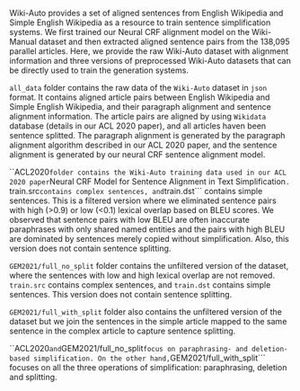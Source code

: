 Wiki-Auto provides a set of aligned sentences from English Wikipedia and Simple English Wikipedia as a resource to train sentence simplification systems. 
We first trained our Neural CRF alignment model on the Wiki-Manual dataset and then extracted aligned sentence pairs from the 138,095 parallel articles.
Here, we provide the raw Wiki-Auto dataset with alignment information and three versions of preprocessed Wiki-Auto datasets that can be directly used
to train the generation systems.


```all_data``` folder contains the raw data of the ```Wiki-Auto``` dataset in ```json``` format. 
It contains aligned article pairs between English Wikipedia and Simple English Wikipedia, and their paragraph alignment and sentence alignment information. 
The article pairs are aligned by using ```Wikidata``` database (details in our ACL 2020 paper), and all articles haven been sentence splitted. 
The paragraph alignment is generated by the paragraph alignment algorithm described in our ACL 2020 paper, and the sentence alignment is generated by our neural CRF sentence alignment model.


``ACL2020``` folder contains the Wiki-Auto training data used in our ACL 2020 paper ```Neural CRF Model for Sentence Alignment in Text Simplification```.
```train.src``` contains complex sentences, and ```train.dst``` contains simple sentences. This is a filtered version where we eliminated sentence pairs with
high (>0.9) or low (<0.1) lexical overlap based on BLEU scores. We observed that sentence pairs with low BLEU are often inaccurate paraphrases with only shared named entities and
the pairs with high BLEU are dominated by sentences merely copied without simplification. Also, this version does not contain sentence splitting.


```GEM2021/full_no_split``` folder contains the unfiltered version of the dataset, where the sentences with low and high lexical overlap are not removed. 
```train.src``` contains complex sentences, and ```train.dst``` contains simple sentences. This version does not contain sentence splitting.


```GEM2021/full_with_split``` folder also contains the unfiltered version of the dataset but we join the sentences in the simple article mapped 
to the same sentence in the complex article to capture sentence splitting.

``ACL2020``` and ```GEM2021/full_no_split``` focus on paraphrasing- and deletion-based simplification. On the other hand, ```GEM2021/full_with_split``` 
focuses on all the three operations of simplification: paraphrasing, deletion and splitting. 


